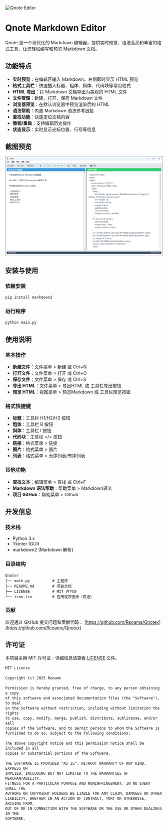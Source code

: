 ![Qnote Editor](icon.ico)

# Qnote Markdown Editor

Qnote 是一个现代化的 Markdown 编辑器，提供实时预览、语法高亮和丰富的格式工具，让您轻松编写和预览 Markdown 文档。

## 功能特点

- **实时预览**：在编辑区输入 Markdown，右侧即时显示 HTML 预览
- **格式工具栏**：快速插入标题、粗体、斜体、代码块等常用格式
- **HTML 导出**：将 Markdown 文档导出为美观的 HTML 文件
- **文件管理**：新建、打开、保存 Markdown 文件
- **浏览器预览**：在默认浏览器中预览渲染后的 HTML
- **语法帮助**：内置 Markdown 语法参考链接
- **查找功能**：快速定位文档内容
- **撤销/重做**：支持编辑历史操作
- **状态显示**：实时显示光标位置、行号等信息

## 截图预览

![Qnote Editor](editor.png)

## 安装与使用

### 依赖安装
```bash
pip install markdown2
```

### 运行程序
```bash
python main.py
```

## 使用说明

### 基本操作
- **新建文件**：文件菜单 > 新建 或 Ctrl+N
- **打开文件**：文件菜单 > 打开 或 Ctrl+O
- **保存文件**：文件菜单 > 保存 或 Ctrl+S
- **导出 HTML**：文件菜单 > 导出HTML 或 工具栏导出按钮
- **预览 HTML**：视图菜单 > 预览Markdown 或 工具栏预览按钮

### 格式快捷键
- **标题**：工具栏 H1/H2/H3 按钮
- **粗体**：工具栏 B 按钮
- **斜体**：工具栏 I 按钮
- **代码块**：工具栏 </> 按钮
- **链接**：格式菜单 > 链接
- **图片**：格式菜单 > 图片
- **列表**：格式菜单 > 无序列表/有序列表

### 其他功能
- **查找文本**：编辑菜单 > 查找 或 Ctrl+F
- **Markdown 语法帮助**：帮助菜单 > Markdown语法
- **项目 GitHub**：帮助菜单 > Github

## 开发信息

### 技术栈
- Python 3.x
- Tkinter (GUI)
- markdown2 (Markdown 解析)

### 目录结构
```
Qnote/
├── main.py          # 主程序
├── README.md        # 项目文档
├── LICENSE          # MIT 许可证
└── icon.ico         # 应用程序图标（可选）
```

### 贡献
欢迎通过 GitHub 提交问题和贡献代码：
[https://github.com/Reoame/Qnotex](https://github.com/Reoame/Qnotex)

## 许可证

本项目采用 MIT 许可证 - 详细信息请查看 [LICENSE](LICENSE) 文件。

```
MIT License

Copyright (c) 2025 Reoame

Permission is hereby granted, free of charge, to any person obtaining a copy
of this software and associated documentation files (the "Software"), to deal
in the Software without restriction, including without limitation the rights
to use, copy, modify, merge, publish, distribute, sublicense, and/or sell
copies of the Software, and to permit persons to whom the Software is
furnished to do so, subject to the following conditions:

The above copyright notice and this permission notice shall be included in all
copies or substantial portions of the Software.

THE SOFTWARE IS PROVIDED "AS IS", WITHOUT WARRANTY OF ANY KIND, EXPRESS OR
IMPLIED, INCLUDING BUT NOT LIMITED TO THE WARRANTIES OF MERCHANTABILITY,
FITNESS FOR A PARTICULAR PURPOSE AND NONINFRINGEMENT. IN NO EVENT SHALL THE
AUTHORS OR COPYRIGHT HOLDERS BE LIABLE FOR ANY CLAIM, DAMAGES OR OTHER
LIABILITY, WHETHER IN AN ACTION OF CONTRACT, TORT OR OTHERWISE, ARISING FROM,
OUT OF OR IN CONNECTION WITH THE SOFTWARE OR THE USE OR OTHER DEALINGS IN THE
SOFTWARE.
```